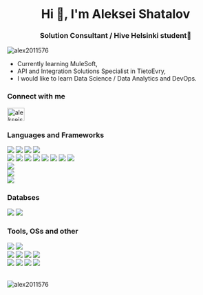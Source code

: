 <h1 align="center">Hi 👋, I'm Aleksei Shatalov</h1>
<h3 align="center">Solution Consultant / Hive Helsinki student🐝</h3>

<p align="left"> <img src="https://komarev.com/ghpvc/?username=alex2011576&label=Profile%20views&color=0e75b6&style=flat" alt="alex2011576" /> </p>

<!-- - 🌱 Hands-on experience with **React, TypeScript, PostgreSQL, JS, NodeJS, HTML, CSS, MySql, Express, Socket.io, Bootstrap, MUI, C, PHP, Docker...** -->
- Currently learning MuleSoft,
- API and Integration Solutions Specialist in TietoEvry,
- I would like to learn Data Science / Data Analytics and DevOps.

<h3 align="left">Connect with me</h3>
<p align="left">
<a href="https://linkedin.com/in/alekseishatalov" target="blank"><img align="center" src="https://raw.githubusercontent.com/rahuldkjain/github-profile-readme-generator/master/src/images/icons/Social/linked-in-alt.svg" alt="alekseishatalov" height="30" width="40" /></a>
</p>

<h3 align="left">Languages and Frameworks</h3>
<!-- ***Languages and frameworks:***    -->
</div>
<div align="left">
<img src='https://img.shields.io/badge/ts--node-3178C6?style=for-the-badge&logo=ts-node&logoColor=white'>
<img src='https://img.shields.io/badge/Node.js-339933?style=for-the-badge&logo=nodedotjs&logoColor=white'>
<img src='https://img.shields.io/badge/Express.js-404D59?style=for-the-badge'>
<img src='https://img.shields.io/badge/PHP-777BB4?style=for-the-badge&logo=php&logoColor=white'>
</div>
<div>
<img src='https://img.shields.io/badge/TypeScript-007ACC?style=for-the-badge&logo=typescript&logoColor=white'>
<img src='https://img.shields.io/badge/React-20232A?style=for-the-badge&logo=react&logoColor=61DAFB'>
<img src='https://img.shields.io/badge/HTML-239120?style=for-the-badge&logo=html5&logoColor=white'>
<img src='https://img.shields.io/badge/CSS-239120?&style=for-the-badge&logo=css3&logoColor=white'>
<img src='https://img.shields.io/badge/JavaScript-F7DF1E?style=for-the-badge&logo=javascript&logoColor=black'>
<img src='https://img.shields.io/badge/Material--UI-0081CB?style=for-the-badge&logo=material-ui&logoColor=white'>
<img src='https://img.shields.io/badge/Bootstrap-563D7C?style=for-the-badge&logo=bootstrap&logoColor=white'>
<img src='https://img.shields.io/badge/styled--components-DB7093?style=for-the-badge&logo=styled-components&logoColor=white'>
</div>
<div>
  <img src='https://img.shields.io/badge/Jest-C21325?style=for-the-badge&logo=jest&logoColor=white'>
</div>
<div><img src='https://img.shields.io/badge/C-00599C?style=for-the-badge&logo=c&logoColor=white'></div>
<div>
<img src='https://img.shields.io/badge/Shell_Script-121011?style=for-the-badge&logo=gnu-bash&logoColor=white'>
</div>
<!-- <img src='https://img.shields.io/badge/mac%20os-000000?style=for-the-badge&logo=apple&logoColor=white'> -->
</div>
<h3 align="left">Databses</h3>
<div>
  <img src='https://img.shields.io/badge/PostgreSQL-316192?style=for-the-badge&logo=postgresql&logoColor=white'>
  <img src='https://img.shields.io/badge/MySQL-00000F?style=for-the-badge&logo=mysql&logoColor=white'>
</div>

<h3 align="left">Tools, OSs and other</h3>
<div>
  <img src='https://img.shields.io/badge/Linux-FCC624?style=for-the-badge&logo=linux&logoColor=black'>
  <img src='https://img.shields.io/badge/mac%20os-000000?style=for-the-badge&logo=apple&logoColor=white'>
</div>
<div>
  <img src='https://img.shields.io/badge/VIM-%2311AB00.svg?&style=for-the-badge&logo=vim&logoColor=white'>
  <img src='https://img.shields.io/badge/Visual_Studio_Code-0078D4?style=for-the-badge&logo=visual%20studio%20code&logoColor=white'>
  <img src='https://img.shields.io/badge/Notion-%23000000.svg?style=for-the-badge&logo=notion&logoColor=white'>
  <img src='https://img.shields.io/badge/Trello-0052CC?style=for-the-badge&logo=trello&logoColor=white'>
</div>
<div>
  <img src='https://img.shields.io/badge/docker-%230db7ed.svg?style=for-the-badge&logo=docker&logoColor=white'>
  <img src='https://img.shields.io/badge/VirtualBox-183A61?logo=virtualbox&logoColor=white&style=for-the-badge'>
  <img src='https://img.shields.io/badge/npm-CB3837?style=for-the-badge&logo=npm&logoColor=white'>
  <img src='https://img.shields.io/badge/Postman-FF6C37?style=for-the-badge&logo=postman&logoColor=white'>
</div>

<!-- <h3 align="left">Operational Systems</h3>
<img src='https://img.shields.io/badge/Linux-FCC624?style=for-the-badge&logo=linux&logoColor=black'> -->
<!-- <img src='https://img.shields.io/badge/mac%20os-000000?style=for-the-badge&logo=apple&logoColor=white'> -->

<!-- <p align="left"> <a href="https://www.cprogramming.com/" target="_blank" rel="noreferrer"> <img src="https://raw.githubusercontent.com/devicons/devicon/master/icons/c/c-original.svg" alt="c" width="40" height="40"/> </a> <a href="https://www.w3schools.com/css/" target="_blank" rel="noreferrer"> <img src="https://raw.githubusercontent.com/devicons/devicon/master/icons/css3/css3-original-wordmark.svg" alt="css3" width="40" height="40"/> </a> <a href="https://git-scm.com/" target="_blank" rel="noreferrer"> <img src="https://www.vectorlogo.zone/logos/git-scm/git-scm-icon.svg" alt="git" width="40" height="40"/> </a> <a href="https://www.w3.org/html/" target="_blank" rel="noreferrer"> <img src="https://raw.githubusercontent.com/devicons/devicon/master/icons/html5/html5-original-wordmark.svg" alt="html5" width="40" height="40"/> </a> <a href="https://developer.mozilla.org/en-US/docs/Web/JavaScript" target="_blank" rel="noreferrer"> <img src="https://raw.githubusercontent.com/devicons/devicon/master/icons/javascript/javascript-original.svg" alt="javascript" width="40" height="40"/> </a> <a href="https://www.linux.org/" target="_blank" rel="noreferrer"> <img src="https://raw.githubusercontent.com/devicons/devicon/master/icons/linux/linux-original.svg" alt="linux" width="40" height="40"/> </a> <a href="https://www.mysql.com/" target="_blank" rel="noreferrer"> <img src="https://raw.githubusercontent.com/devicons/devicon/master/icons/mysql/mysql-original-wordmark.svg" alt="mysql" width="40" height="40"/> </a> <a href="https://www.php.net" target="_blank" rel="noreferrer"> <img src="https://raw.githubusercontent.com/devicons/devicon/master/icons/php/php-original.svg" alt="php" width="40" height="40"/> </a> </p> -->
  
<br/>
<p><img align="center" src="https://github-readme-stats.vercel.app/api/top-langs?username=alex2011576&show_icons=true&locale=en&layout=compact" alt="alex2011576" /></p>

